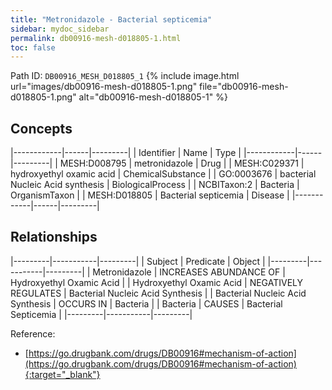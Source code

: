 ```yaml
---
title: "Metronidazole - Bacterial septicemia"
sidebar: mydoc_sidebar
permalink: db00916-mesh-d018805-1.html
toc: false 
---
```



Path ID: `DB00916_MESH_D018805_1`
{% include image.html url="images/db00916-mesh-d018805-1.png" file="db00916-mesh-d018805-1.png" alt="db00916-mesh-d018805-1" %}

## Concepts

|------------|------|---------|
| Identifier | Name | Type    |
|------------|------|---------|
| MESH:D008795 | metronidazole | Drug |
| MESH:C029371 | hydroxyethyl oxamic acid | ChemicalSubstance |
| GO:0003676 | bacterial Nucleic Acid synthesis | BiologicalProcess |
| NCBITaxon:2 | Bacteria | OrganismTaxon |
| MESH:D018805 | Bacterial septicemia | Disease |
|------------|------|---------|

## Relationships

|---------|-----------|---------|
| Subject | Predicate | Object  |
|---------|-----------|---------|
| Metronidazole | INCREASES ABUNDANCE OF | Hydroxyethyl Oxamic Acid |
| Hydroxyethyl Oxamic Acid | NEGATIVELY REGULATES | Bacterial Nucleic Acid Synthesis |
| Bacterial Nucleic Acid Synthesis | OCCURS IN | Bacteria |
| Bacteria | CAUSES | Bacterial Septicemia |
|---------|-----------|---------|

Reference:
  - [https://go.drugbank.com/drugs/DB00916#mechanism-of-action](https://go.drugbank.com/drugs/DB00916#mechanism-of-action){:target="_blank"}